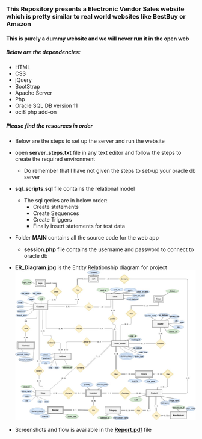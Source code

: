 ### This Repository presents a Electronic Vendor Sales website which is pretty similar to real world websites like BestBuy or Amazon
#### This is purely a dummy website and we will **never** run it in the open web

##### Below are the dependencies:

* HTML
* CSS
* jQuery
* BootStrap
* Apache Server
* Php
* Oracle SQL DB version 11
* oci8 php add-on

##### Please find the resources in order
    
* Below are the steps to set up the server and run the website

* open **server_steps.txt** file in any text editor and follow the steps to create the required environment
	* Do remember that I have not given the steps to set-up your oracle db server
    
* **sql_scripts.sql** file contains the relational model
	* The sql qeries are in below order:
		* Create statements
		* Create Sequences
		* Create Triggers
		* Finally insert statements for test data

* Folder **MAIN** contains all the source code for the web app
	* **session.php** file contains the username and password to connect to oracle db

* **ER_Diagram.jpg** is the Entity Relationship diagram for project
![](https://github.com/arsaikia/E-commerceApp/blob/master/ER_Diagram.jpg)

* Screenshots and flow is available in the [__Report.pdf__](https://github.com/arsaikia/E-commerceApp/blob/master/Report.pdf) file
